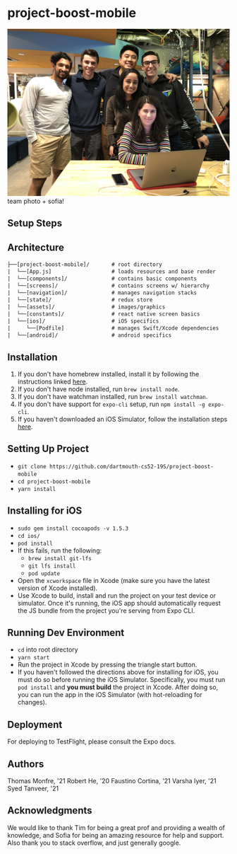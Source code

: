 # project-boost-mobile

![*how?*](./assets/images/team.jpg)
team photo + sofia!

## Setup Steps 

## Architecture

```
├──[project-boost-mobile]/       # root directory
|  └──[App.js]                   # loads resources and base render
|  └──[components]/              # contains basic components 
|  └──[screens]/                 # contains screens w/ hierarchy
|  └──[navigation]/              # manages navigation stacks
|  └──[state]/                   # redux store
|  └──[assets]/                  # images/graphics
|  └──[constants]/               # react native screen basics
|  └──[ios]/                     # iOS specifics
|     └──[Podfile]               # manages Swift/Xcode dependencies
|  └──[android]/                 # android specifics
```

## Installation
1. If you don't have homebrew installed, install it by following the instructions linked [here](https://brew.sh/).
2. If you don't have node installed, run `brew install node`.
3. If you don't have watchman installed, run `brew install watchman`.
4. If you don't have support for `expo-cli` setup, run `npm install -g expo-cli`.
5. If you haven't downloaded an iOS Simulator, follow the installation steps [here](https://docs.expo.io/versions/v32.0.0/introduction/installation/).

## Setting Up Project
- `git clone https://github.com/dartmouth-cs52-19S/project-boost-mobile`
- `cd project-boost-mobile`
- `yarn install`

## Installing for iOS
- `sudo gem install cocoapods -v 1.5.3`
- `cd ios/`
- `pod install`
- If this fails, run the following:
    - `brew install git-lfs`
    - `git lfs install`
    - `pod update`
- Open the `xcworkspace` file in Xcode (make sure you have the latest version of Xcode installed).
- Use Xcode to build, install and run the project on your test device or simulator. Once it's running, the iOS app should automatically request the JS bundle from the project you're serving from Expo CLI.

## Running Dev Environment
- `cd` into root directory
- `yarn start`
- Run the project in Xcode by pressing the triangle start button.
- If you haven't followed the directions above for installing for iOS, you must do so before running the iOS Simulator. Specifically, you must run `pod install` and **you must build** the project in Xcode. After doing so, you can run the app in the iOS Simulator (with hot-reloading for changes).

## Deployment

For deploying to TestFlight, please consult the Expo docs.

## Authors

Thomas Monfre, '21
Robert He, '20
Faustino Cortina, '21
Varsha Iyer, '21
Syed Tanveer, '21

## Acknowledgments
We would like to thank Tim for being a great prof and providing a wealth of knowledge, and Sofia for being an amazing resource for help and support. Also thank you to stack overflow, and just generally google.